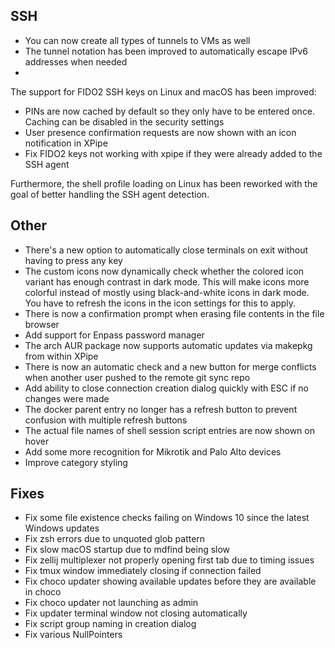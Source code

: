 ## SSH

- You can now create all types of tunnels to VMs as well
- The tunnel notation has been improved to automatically escape IPv6 addresses when needed
- 

The support for FIDO2 SSH keys on Linux and macOS has been improved:
- PINs are now cached by default so they only have to be entered once. Caching can be disabled in the security settings
- User presence confirmation requests are now shown with an icon notification in XPipe
- Fix FIDO2 keys not working with xpipe if they were already added to the SSH agent

Furthermore, the shell profile loading on Linux has been reworked with the goal of better handling the SSH agent detection. 

## Other

- There's a new option to automatically close terminals on exit without having to press any key
- The custom icons now dynamically check whether the colored icon variant has enough contrast in dark mode.
  This will make icons more colorful instead of mostly using black-and-white icons in dark mode.
  You have to refresh the icons in the icon settings for this to apply.
- There is now a confirmation prompt when erasing file contents in the file browser
- Add support for Enpass password manager
- The arch AUR package now supports automatic updates via makepkg from within XPipe 
- There is now an automatic check and a new button for merge conflicts when
  another user pushed to the remote git sync repo
- Add ability to close connection creation dialog quickly with ESC if no changes were made
- The docker parent entry no longer has a refresh button to prevent confusion with multiple refresh buttons
- The actual file names of shell session script entries are now shown on hover
- Add some more recognition for Mikrotik and Palo Alto devices
- Improve category styling

## Fixes

- Fix some file existence checks failing on Windows 10 since the latest Windows updates
- Fix zsh errors due to unquoted glob pattern
- Fix slow macOS startup due to mdfind being slow
- Fix zellij multiplexer not properly opening first tab due to timing issues
- Fix tmux window immediately closing if connection failed
- Fix choco updater showing available updates before they are available in choco
- Fix choco updater not launching as admin
- Fix updater terminal window not closing automatically
- Fix script group naming in creation dialog
- Fix various NullPointers
